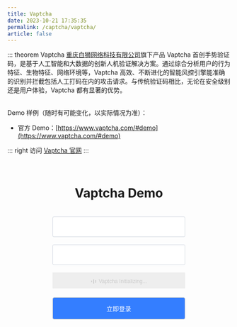 ```yaml
---
title: Vaptcha
date: 2023-10-21 17:35:35
permalink: /captcha/vaptcha/
article: false
---
```


::: theorem Vaptcha
[重庆白狮网络科技有限公司](https://www.tianyancha.com/company/280611176)旗下产品 Vaptcha 首创手势验证码，是基于人工智能和大数据的创新人机验证解决方案。通过综合分析用户的行为特征、生物特征、网络环境等，Vaptcha 高效、不断进化的智能风控引擎能准确的识别并拦截包括人工打码在内的攻击请求。与传统验证码相比，无论在安全级别还是用户体验，Vaptcha 都有显著的优势。

<br>
Demo 样例（随时有可能变化，以实际情况为准）：
<br>

- 官方 Demo：[https://www.vaptcha.com/#demo](https://www.vaptcha.com/#demo)

::: right
访问 [Vaptcha 官网](https://www.vaptcha.com/)
:::

<br>

<style>
    h1 span {
        font-family: -apple-system, BlinkMacSystemFont, "Segoe UI", Roboto, Oxygen, Ubuntu, Cantarell, "Fira Sans", "Droid Sans", "Helvetica Neue", sans-serif;
        font-weight: normal;    
    }
    .VAPTCHA-init-main {
        display: table;
        width: 100%;
        height: 100%;
        background-color: #eeeeee;
    }
    .VAPTCHA-init-loading {
        display: table-cell;
        vertical-align: middle;
        text-align: center;
    }
    .VAPTCHA-init-loading>a {
        display: inline-block;
        width: 18px;
        height: 18px;
        border: none;
    }
    .VAPTCHA-init-loading .VAPTCHA-text {
        font-family: sans-serif;
        font-size: 12px;
        color: #cccccc;
        vertical-align: middle;
    }
    .VAPTCHA-submit {
        background: #347eff;
        border-radius: 4px;
        margin: 20px 0;
        display: inline-block;
        width: 300px;
        height: 50px;
        box-sizing: border-box;
        border: 1px solid #ccc;
        color: #fff;
        cursor: pointer;
        font-size: 14px;
        line-height: 49px;
    }
    .VAPTCHA-submit:hover {
        background: #1A73E8;
    }
    .VAPTCHA-input {
        display: inline-block;
        width: 300px;
        padding: 12px;
        border: 1px solid #d1d6e0;
        background-color: #fff;
        position: relative;
        cursor: pointer;
        -webkit-box-sizing: border-box;
        box-sizing: border-box;
        border-radius: 3px;
        color: #292f3a;
        font-size: 14px;
        line-height: 20px;
    }
</style>
<div style="text-align: center !important;">
    <h1>Vaptcha Demo <Badge text="校验严格度：中等" type="tip" vertical="top"/></h1>
    <br>
    <div>
        <input type="text" :placeholder="'\ue614 请输入账号'" id="username" maxlength="" class="iconfont VAPTCHA-input">
    </div>
    <br>
    <div>
        <input type="text" :placeholder="'\ue69c 请输入密码'" id="password" maxlength="" class="iconfont VAPTCHA-input">
    </div>
    <br>
    <div id="VAPTCHAContainer" style="width: 300px;height: 36px; margin: 0 auto;">
        <div class="VAPTCHA-init-main">
            <div class="VAPTCHA-init-loading">
                <svg xmlns="http://www.w3.org/2000/svg" xmlns:xlink="http://www.w3.org/1999/xlink" width="48px" height="60px" viewBox="0 0 24 30" style="enable-background: new 0 0 50 50; width: 14px; height: 14px; vertical-align: middle" xml:space="preserve">
                    <rect x="0" y="9.22656" width="4" height="12.5469" fill="#CCCCCC">
                        <animate attributeName="height" attributeType="XML" values="5;21;5" begin="0s" dur="0.6s" repeatCount="indefinite"></animate>
                        <animate attributeName="y" attributeType="XML" values="13; 5; 13" begin="0s" dur="0.6s" repeatCount="indefinite"></animate>
                    </rect>
                    <rect x="10" y="5.22656" width="4" height="20.5469" fill="#CCCCCC">
                        <animate attributeName="height" attributeType="XML" values="5;21;5" begin="0.15s" dur="0.6s" repeatCount="indefinite"></animate>
                        <animate attributeName="y" attributeType="XML" values="13; 5; 13" begin="0.15s" dur="0.6s" repeatCount="indefinite"></animate>
                    </rect>
                    <rect x="20" y="8.77344" width="4" height="13.4531" fill="#CCCCCC">
                        <animate attributeName="height" attributeType="XML" values="5;21;5" begin="0.3s" dur="0.6s" repeatCount="indefinite"></animate>
                        <animate attributeName="y" attributeType="XML" values="13; 5; 13" begin="0.3s" dur="0.6s" repeatCount="indefinite"></animate>
                    </rect>
                </svg>
                <span class="VAPTCHA-text">Vaptcha Initializing...</span>
            </div>
        </div>
    </div>
    <input class="VAPTCHA-submit" id="submit" type="submit" value="立即登录">
</div>
<script src="https://v-cn.vaptcha.com/v3.js"></script>
<script src="https://lib.baomitu.com/jquery/1.9.1/jquery.min.js"></script>
<script>
    setTimeout(function() {
        vaptcha({
            vid: '655ebd8dd480772c07231a4f',
            mode: 'click',
            scene: 0,
            container: '#VAPTCHAContainer',
            area: 'auto',
        }).then(function (VAPTCHAObj) {
            obj = VAPTCHAObj;
            VAPTCHAObj.render();
            VAPTCHAObj.listen('pass', function () {
                serverToken = VAPTCHAObj.getServerToken();
                var data = {
                    username: $('#username').val(),
                    password: $('#password').val(),
                    server: serverToken.server,
                    token: serverToken.token,
                };
                $('#submit').click(function () {
                    $.post('https://api.spiderapi.cn/vaptcha/login', data, function (r) {
                        if (r.success) {
                            alert('登录成功！');
                            setTimeout(function() {
                                VAPTCHAObj.reset();
                            }, 1000)
                        } else {
                            alert('登录失败，请重新验证！');
                            VAPTCHAObj.reset();
                        }
                    })
                });
            })
        });
    }, 500);
</script>
